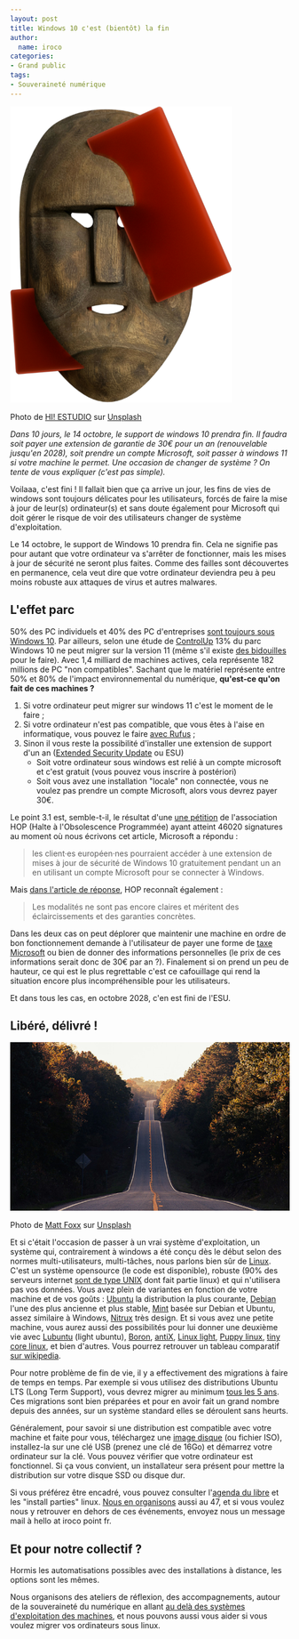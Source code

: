 ```yaml
---
layout: post
title: Windows 10 c'est (bientôt) la fin
author:
  name: iroco
categories:
- Grand public
tags:
- Souveraineté numérique
---
```


![Prise de tête en perspective](/images/windows10-end/hi-estudio-O-0vU-Nc9Qo-unsplash.png)

Photo de [HI! ESTUDIO](https://unsplash.com/fr/@hiestudio?utm_content=creditCopyText&utm_medium=referral&utm_source=unsplash) sur [Unsplash](https://unsplash.com/fr/photos/gros-plan-dun-chapeau-O-0vU-Nc9Qo?utm_content=creditCopyText&utm_medium=referral&utm_source=unsplash)
      

_Dans 10 jours, le 14 octobre, le support de windows 10 prendra fin. Il faudra soit payer une extension de garantie de 30€ pour un an (renouvelable jusqu'en 2028), soit prendre un compte Microsoft, soit passer à windows 11 si votre machine le permet. Une occasion de changer de système ? On tente de vous expliquer (c'est pas simple)._

Voilaaa, c'est fini ! Il fallait bien que ça arrive un jour, les fins de vies de windows sont toujours délicates pour les utilisateurs, forcés de faire la mise à jour de leur(s) ordinateur(s) et sans doute également pour Microsoft qui doit gérer le risque de voir des utilisateurs changer de système d'exploitation.

Le 14 octobre, le support de Windows 10 prendra fin. Cela ne signifie pas pour autant que votre ordinateur va s'arrêter de fonctionner, mais les mises à jour de sécurité ne seront plus faites. Comme des failles sont découvertes en permanence, cela veut dire que votre ordinateur deviendra peu à peu moins robuste aux attaques de virus et autres malwares.

## L'effet parc

50% des PC individuels et 40% des PC d'entreprises [sont toujours sous Windows 10](https://engelmann.com/en/software-news-en/windows-11-upgrade-excluded/). Par ailleurs, selon une étude de [ControlUp](https://www.controlup.com/resources/blog/windows-11-migration-alert-8-months-until-windows-10-end-of-life/) 13% du parc Windows 10 ne peut migrer sur la version 11 (même s'il existe [des bidouilles](https://forum.canardpc.com/forum/hardware-software/software/syst%C3%A8mes-d-exploitation/20566105-windows-11-pas-compatible-sur-multiples-machines-on-fait-quoi) pour le faire). Avec 1,4 milliard de machines actives, cela représente 182 millions de PC "non compatibles". Sachant que le matériel représente entre 50% et 80% de l'impact environnemental du numérique, **qu'est-ce qu'on fait de ces machines ?**

1. Si votre ordinateur peut migrer sur windows 11 c'est le moment de le faire ;
2. Si votre ordinateur n'est pas compatible, que vous êtes à l'aise en informatique, vous pouvez le faire [avec Rufus](https://fr.ifixit.com/Tutoriel/Comment+installer+Windows+11+sur+un+appareil+non+pris+en+charge/160527) ;
3. Sinon il vous reste la possibilité d'installer une extension de support d'un an ([Extended Security Update](https://www.microsoft.com/fr-fr/windows/extended-security-updates) ou ESU)  
	* Soit votre ordinateur sous windows est relié à un compte microsoft et c'est gratuit (vous pouvez vous inscrire à postériori)
	* Soit vous avez une installation "locale" non connectée, vous ne voulez pas prendre un compte Microsoft, alors vous devrez payer 30€.

Le point 3.1 est, semble-t-il, le résultat d'une [une pétition](https://www.halteobsolescence.org/petitions/non-a-la-taxe-windows/) de l'association HOP (Halte à l'Obsolescence Programmée) ayant atteint 46020 signatures au moment où nous écrivons cet article, Microsoft a répondu : 

>   les client·es européen·nes pourraient accéder à une extension de mises à jour de sécurité de Windows 10 gratuitement pendant un an en utilisant un compte Microsoft pour se connecter à Windows.

Mais [dans l'article de réponse]((https://www.halteobsolescence.org/microsoft-reponse-windows10/) ), HOP reconnaît également : 

> Les modalités ne sont pas encore claires et méritent des éclaircissements et des garanties concrètes. 

Dans les deux cas on peut déplorer que maintenir une machine en ordre de bon fonctionnement demande à l'utilisateur de payer une forme de [taxe Microsoft](https://www.quechoisir.org/action-ufc-que-choisir-non-a-la-taxe-windows-une-coalition-de-23-organisations-appelle-au-maintien-des-mises-a-jour-de-securite-de-windows-10-n171140/) ou bien de donner des informations personnelles (le prix de ces informations serait donc de 30€ par an ?). Finalement si on prend un peu de hauteur, ce qui est le plus regrettable c'est ce cafouillage qui rend la situation encore plus incompréhensible pour les utilisateurs. 

Et dans tous les cas, en octobre 2028, c'en est fini de l'ESU.

## Libéré, délivré !

![La route est libre](/images/windows10-end/matt-foxx-IUY_3DvM__w-unsplash.jpg)

Photo de [Matt Foxx](https://unsplash.com/fr/@foxxmd?utm_content=creditCopyText&utm_medium=referral&utm_source=unsplash) sur [Unsplash](https://unsplash.com/fr/photos/route-goudronnee-entre-les-arbres-IUY_3DvM__w?utm_content=creditCopyText&utm_medium=referral&utm_source=unsplash)
      

Et si c'était l'occasion de passer à un vrai système d'exploitation, un système qui, contrairement à windows a été conçu dès le début selon des normes multi-utilisateurs, multi-tâches, nous parlons bien sûr de [Linux](https://fr.wikipedia.org/wiki/Linux). C'est un système opensource (le code est disponible), robuste (90% des serveurs internet [sont de type UNIX](https://w3techs.com/technologies/overview/operating_system) dont fait partie linux) et qui n'utilisera pas vos données. Vous avez plein de variantes en fonction de votre machine et de vos goûts : [Ubuntu](https://ubuntu.com/) la distribution la plus courante, [Debian](https://www.debian.org/) l'une des plus ancienne et plus stable, [Mint](https://linuxmint.com/) basée sur Debian et Ubuntu, assez similaire à Windows, [Nitrux](https://nxos.org/) très design. Et si vous avez une petite machine, vous aurez aussi des possibilités pour lui donner une deuxième vie avec [Lubuntu](https://lubuntu.me/) (light ubuntu), [Boron](https://www.bunsenlabs.org/), [antiX](https://antixlinux.com/), [Linux light](https://www.linuxliteos.com/), [Puppy linux](https://puppylinux-woof-ce.github.io/), [tiny core linux](http://www.tinycorelinux.net/), et bien d'autres. Vous pourrez retrouver un tableau comparatif [sur wikipedia](https://en.wikipedia.org/wiki/Comparison_of_Linux_distributions).

Pour notre problème de fin de vie, il y a effectivement des migrations à faire de temps en temps. Par exemple si vous utilisez des distributions Ubuntu LTS (Long Term Support), vous devrez migrer au minimum [tous les 5 ans](https://ubuntu.com/about/release-cycle). Ces migrations sont bien préparées et pour en avoir fait un grand nombre depuis des années, sur un système standard elles se déroulent sans heurts.

Généralement, pour savoir si une distribution est compatible avec votre machine et faite pour vous, téléchargez  une [image disque](https://fr.wikipedia.org/wiki/Image_disque) (ou fichier ISO), installez-la sur une clé USB (prenez une clé de 16Go) et démarrez votre ordinateur sur la clé. Vous pouvez vérifier que votre ordinateur est fonctionnel. Si ça vous convient, un installateur sera présent pour mettre la distribution sur votre disque SSD ou disque dur.

Si vous préférez être encadré, vous pouvez consulter l'[agenda du libre](https://www.agendadulibre.org/tags/install-party) et les "install parties" linux. [Nous en organisons](https://opencollective.com/le-47/events/install-party-f8324323) aussi au 47, et si vous voulez nous y retrouver en dehors de ces événements, envoyez nous un message mail à hello at iroco point fr.

## Et pour notre collectif ?

Hormis les automatisations possibles avec des installations à distance, les options sont les mêmes.

Nous organisons des ateliers de réflexion, des accompagnements, autour de la souveraineté du numérique en allant [au delà des systèmes d'exploitation des machines](https://iroco.codeberg.page/alterdigital/), et nous pouvons aussi vous aider si vous voulez migrer vos ordinateurs sous linux.
